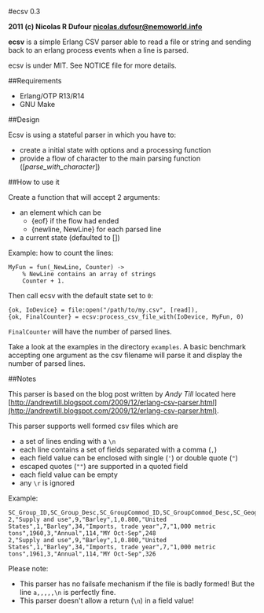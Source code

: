 #ecsv 0.3

**2011 (c) Nicolas R Dufour <nicolas.dufour@nemoworld.info>**

**ecsv** is a simple Erlang CSV parser able to read a file or string and sending back to an erlang process events when a line is parsed.

ecsv is under MIT. See NOTICE file for more details.

##Requirements

* Erlang/OTP R13/R14
* GNU Make

##Design

Ecsv is using a stateful parser in which you have to:

- create a initial state with options and a processing function
- provide a flow of character to the main parsing function ([*parse_with_character*])

##How to use it

Create a function that will accept 2 arguments:

- an element which can be
  - {eof} if the flow had ended
  - {newline, NewLine} for each parsed line
- a current state (defaulted to [])

Example: how to count the lines:

    MyFun = fun(_NewLine, Counter) ->
        % NewLine contains an array of strings
        Counter + 1.

Then call ecsv with the default state set to `0`:

    {ok, IoDevice} = file:open("/path/to/my.csv", [read]),
    {ok, FinalCounter} = ecsv:process_csv_file_with(IoDevice, MyFun, 0)

`FinalCounter` will have the number of parsed lines.

Take a look at the examples in the directory `examples`. A basic benchmark accepting one argument as the csv filename will parse it and display the number of parsed lines.

##Notes

This parser is based on the blog post written by *Andy Till* located
here [http://andrewtill.blogspot.com/2009/12/erlang-csv-parser.html](http://andrewtill.blogspot.com/2009/12/erlang-csv-parser.html).

This parser supports well formed csv files which are

- a set of lines ending with a `\n`
- each line contains a set of fields separated with a comma (`,`)
- each field value can be enclosed with single (`'`) or double quote (`"`)
- escaped quotes (`""`) are supported in a quoted field
- each field value can be empty
- any `\r` is ignored

Example:

    SC_Group_ID,SC_Group_Desc,SC_GroupCommod_ID,SC_GroupCommod_Desc,SC_Geography_ID,SortOrder,SC_GeographyIndented_Desc,SC_Commodity_ID,SC_Commodity_Desc,SC_Attribute_ID,SC_Attribute_Desc,SC_Unit_ID,SC_Unit_Desc,Year_ID,SC_Frequency_ID,SC_Frequency_Desc,Timeperiod_ID,Timeperiod_Desc,Amount
    2,"Supply and use",9,"Barley",1,0.800,"United States",1,"Barley",34,"Imports, trade year",7,"1,000 metric tons",1960,3,"Annual",114,"MY Oct-Sep",248
    2,"Supply and use",9,"Barley",1,0.800,"United States",1,"Barley",34,"Imports, trade year",7,"1,000 metric tons",1961,3,"Annual",114,"MY Oct-Sep",326

Please note:

- This parser has no failsafe mechanism if the file is badly formed!
  But the line `a,,,,,\n` is perfectly fine.
- This parser doesn't allow a return (`\n`) in a field value!

